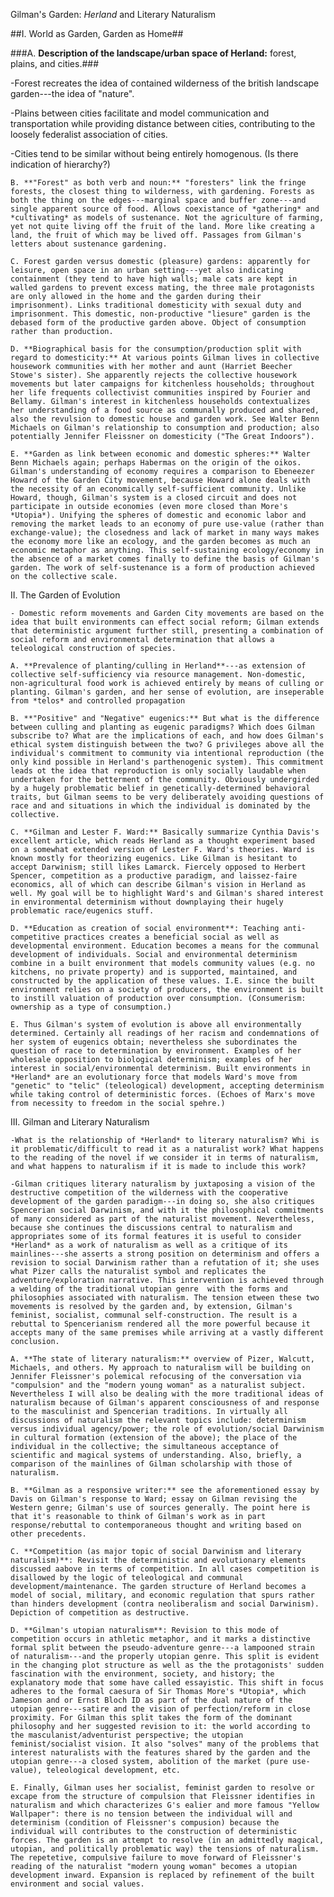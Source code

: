 Gilman's Garden: *Herland* and Literary Naturalism

##I. World as Garden, Garden as Home##

###A. **Description of the landscape/urban space of Herland:** forest, plains, and cities.###

-Forest recreates the idea of contained wilderness of the british landscape garden---the idea of "nature". 
		
-Plains between cities facilitate and model communication and transportation while providing distance between cities, contributing to the loosely federalist association of cities. 

-Cities tend to be similar without being entirely homogenous. (Is there indication of hierarchy?)

	B. **"Forest" as both verb and noun:** "foresters" link the fringe forests, the closest thing to wilderness, with gardening. Forests as both the thing on the edges---marginal space and buffer zone---and single apparent source of food. Allows coexistance of *gathering* and *cultivating* as models of sustenance. Not the agriculture of farming, yet not quite living off the fruit of the land. More like creating a land, the fruit of which may be lived off. Passages from Gilman's letters about sustenance gardening.

	C. Forest garden versus domestic (pleasure) gardens: apparently for leisure, open space in an urban setting---yet also indicating containment (they tend to have high walls; male cats are kept in walled gardens to prevent excess mating, the three male protagonists are only allowed in the home and the garden during their imprisonment). Links traditional domesticity with sexual duty and imprisonment. This domestic, non-productive "liesure" garden is the debased form of the productive garden above. Object of consumption rather than production.

	D. **Biographical basis for the consumption/production split with regard to domesticity:** At various points Gilman lives in collective housework communities with her mother and aunt (Harriet Beecher Stowe's sister). She apparently rejects the collective housework movements but later campaigns for kitchenless households; throughout her life frequents collectivist communities inspired by Fourier and Bellamy. Gilman's interest in kitchenless households contextualizes her understanding of a food source as communally produced and shared, also the revulsion to domestic house and garden work. See Walter Benn Michaels on Gilman's relationship to consumption and production; also potentially Jennifer Fleissner on domesticity ("The Great Indoors").

	E. **Garden as link between economic and domestic spheres:** Walter Benn Michaels again; perhaps Habermas on the origin of the oikos. Gilman's understanding of economy requires a comparison to Ebeneezer Howard of the Garden City movement, because Howard alone deals with the necessity of an economically self-sufficient community. Unlike Howard, though, Gilman's system is a closed circuit and does not participate in outside economies (even more closed than More's *Utopia*). Unifying the spheres of domestic and economic labor and removing the market leads to an economy of pure use-value (rather than exchange-value); the closedness and lack of market in many ways makes the economy more like an ecology, and the garden becomes as much an economic metaphor as anything. This self-sustaining ecology/economy in the absence of a market comes finally to define the basis of Gilman's garden. The work of self-sustenance is a form of production achieved on the collective scale. 
	
II. The Garden of Evolution

	- Domestic reform movements and Garden City movements are based on the idea that built environments can effect social reform; Gilman extends that deterministic argument further still, presenting a combination of social reform and environmental determination that allows a teleological construction of species.

	A. **Prevalence of planting/culling in Herland**---as extension of collective self-sufficiency via resource management. Non-domestic, non-agricultural food work is achieved entirely by means of culling or planting. Gilman's garden, and her sense of evolution, are inseperable from *telos* and controlled propagation

	B. **"Positive" and "Negative" eugenics:** But what is the difference between culling and planting as eugenic paradigms? Which does Gilman subscribe to? What are the implications of each, and how does Gilman's ethical system distinguish between the two? G privileges above all the individual's commitment to community via intentional reproduction (the only kind possible in Herland's parthenogenic system). This commitment leads ot the idea that reproduction is only socially laudable when undertaken for the betterment of the community. Obviously undergirded by a hugely problematic belief in genetically-determined behavioral traits, but Gilman seems to be very deliberately avoiding questions of race and and situations in which the individual is dominated by the collective.

	C. **Gilman and Lester F. Ward:** Basically summarize Cynthia Davis's excellent article, which reads Herland as a thought experiment based on a somewhat extended version of Lester F. Ward's theories. Ward is known mostly for theorizing eugenics. Like Gilman is hesitant to accept Darwinism; still likes Lamarck. Fiercely opposed to Herbert Spencer, competition as a productive paradigm, and laissez-faire economics, all of which can describe Gilman's vision in Herland as well. My goal will be to highlight Ward's and Gilman's shared interest in environmental determinism without downplaying their hugely problematic race/eugenics stuff.

	D. **Education as creation of social environment**: Teaching anti-competitive practices creates a beneficial social as well as developmental environment. Education becomes a means for the communal development of individuals. Social and environmental determinism combine in a built environment that models community values (e.g. no kitchens, no private property) and is supported, maintained, and constructed by the application of these values. I.E. since the built environment relies on a society of producers, the environment is built to instill valuation of production over consumption. (Consumerism: ownership as a type of consumption.)

	E. Thus Gilman's system of evolution is above all environmentally determined. Certainly all readings of her racism and condemnations of her system of eugenics obtain; nevertheless she subordinates the question of race to determination by environment. Examples of her wholesale opposition to biological determinism; examples of her interest in social/environmental determinism. Built environments in *Herland* are an evolutionary force that models Ward's move from "genetic" to "telic" (teleological) development, accepting determinism while taking control of deterministic forces. (Echoes of Marx's move from necessity to freedom in the social spehre.)
	
III. Gilman and Literary Naturalism

	-What is the relationship of *Herland* to literary naturalism? Whi is it problematic/difficult to read it as a naturalist work? What happens to the reading of the novel if we consider it in terms of naturalism, and what happens to naturalism if it is made to include this work?

	-Gilman critiques literary naturalism by juxtaposing a vision of the destructive competition of the wilderness with the cooperative development of the garden paradigm---in doing so, she also critiques Spencerian social Darwinism, and with it the philosophical commitments of many considered as part of the naturalist movement. Nevertheless, because she continues the discussions central to naturalism and appropriates some of its formal features it is useful to consider *Herland* as a work of naturalism as well as a critique of its mainlines---she asserts a strong position on determinism and offers a revision to social Darwinism rather than a refutation of it; she uses what Pizer calls the naturalist symbol and replicates the adventure/exploration narrative. This intervention is achieved through a welding of the traditional utopian genre  with the forms and philosophies associated with naturalism. The tension etween these two movements is resolved by the garden and, by extension, Gilman's feminist, socialist, communal self-construction. The result is a rebuttal to Spencerianism rendered all the more powerful because it accepts many of the same premises while arriving at a vastly different conclusion.

	A. **The state of literary naturalism:** overview of Pizer, Walcutt, Michaels, and others. My approach to naturalism will be building on Jennifer Fleissner's polemical refocusing of the conversation via "compulsion" and the "modern young woman" as a naturalist subject. Nevertheless I will also be dealing with the more traditional ideas of naturalism because of Gilman's apparent consciousness of and response to the masculinist and Spencerian traditions. In virtually all discussions of naturalism the relevant topics include: determinism versus individual agency/power; the role of evolution/social Darwinism in cultural formation (extension of the above); the place of the individual in the collective; the simultaneous acceptance of scientific and magical systems of understanding. Also, briefly, a comparison of the mainlines of Gilman scholarship with those of naturalism.

	B. **Gilman as a responsive writer:** see the aforementioned essay by Davis on Gilman's response to Ward; essay on Gilman revising the Western genre; Gilman's use of sources generally. The point here is that it's reasonable to think of Gilman's work as in part response/rebuttal to contemporaneous thought and writing based on other precedents.

	C. **Competition (as major topic of social Darwinism and literary naturalism)**: Revisit the deterministic and evolutionary elements discussed aabove in terms of competition. In all cases competition is disallowed by the logic of teleological and communal development/maintenance. The garden structure of Herland becomes a model of social, military, and economic regulation that spurs rather than hinders development (contra neoliberalism and social Darwinism). Depiction of competition as destructive.

	D. **Gilman's utopian naturalism**: Revision to this mode of competition occurs in athletic metaphor, and it marks a distinctive formal split between the pseudo-adventure genre---a lampooned strain of naturalism---and the properly utopian genre. This split is evident in the changing plot structure as well as the the protagonists' sudden fascination with the environment, society, and history; the explanatory mode that some have called essayistic. This shift in focus adheres to the formal caesura of Sir Thomas More's *Utopia*, which Jameson and or Ernst Bloch ID as part of the dual nature of the utopian genre---satire and the vision of perfection/reform in close proximity. For Gilman this split takes the form of the dominant philosophy and her suggested revision to it: the world according to the masculanist/adventurist perspective; the utopian feminist/socialist vision. It also "solves" many of the problems that interest naturalists with the features shared by the garden and the utopian genre---a closed system, abolition of the market (pure use-value), teleological development, etc.

	E. Finally, Gilman uses her socialist, feminist garden to resolve or excape from the structure of compulsion that Fleissner identifies in naturalism and which characterizes G's ealier and more famous "Yellow Wallpaper": there is no tension between the individual will and determinism (condition of Fleissner's compusion) because the individual will contributes to the construction of deterministic forces. The garden is an attempt to resolve (in an admittedly magical, utopian, and politically problematic way) the tensions of naturalism. The repetetive, compulsive failure to move forward of Fleissner's reading of the naturalist "modern young woman" becomes a utopian development inward. Expansion is replaced by refinement of the built environment and social values.